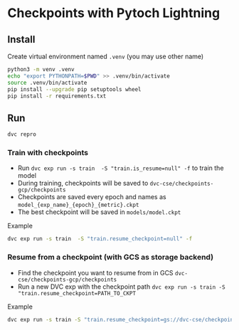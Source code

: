 # Checkpoints with Pytoch Lightning

## Install

Create virtual environment named `.venv` (you may use other name)

```bash
python3 -m venv .venv
echo "export PYTHONPATH=$PWD" >> .venv/bin/activate
source .venv/bin/activate
pip install --upgrade pip setuptools wheel
pip install -r requirements.txt
```

## Run

```bash
dvc repro 
```

### Train with checkpoints

- Run `dvc exp run -s train  -S "train.is_resume=null" -f` to train the model
- During training, checkpoints will be saved to `dvc-cse/checkpoints-gcp/checkpoints`
- Checkpoints are saved every epoch and names as `model_{exp_name}_{epoch}_{metric}.ckpt`
- The best checkpoint will be saved in `models/model.ckpt`

Example

```bash
dvc exp run -s train  -S "train.resume_checkpoint=null" -f
```

### Resume from a checkpoint (with GCS as storage backend)

- Find the checkpoint you want to resume from in GCS `dvc-cse/checkpoints-gcp/checkpoints`  
- Run a new DVC exp with the checkpoint path  `dvc exp run -s train -S "train.resume_checkpoint=PATH_TO_CKPT`

Example

```bash
dvc exp run -s train -S "train.resume_checkpoint=gs://dvc-cse/checkpoints-gcp/checkpoints/basic-lats/mnist-basic-lats-02-val_loss0.062.ckpt" -f
```
